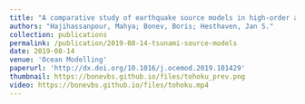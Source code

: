 ```yaml
---
title: "A comparative study of earthquake source models in high-order accurate tsunami simulations"
authors: "Hajihassanpour, Mahya; Bonev, Boris; Hesthaven, Jan S."
collection: publications
permalink: /publication/2019-08-14-tsunami-source-models
date: 2019-08-14
venue: 'Ocean Modelling'
paperurl: 'http://dx.doi.org/10.1016/j.ocemod.2019.101429'
thumbnail: https://bonevbs.github.io/files/tohoku_prev.png
video: https://bonevbs.github.io/files/tohoku.mp4
---
```

